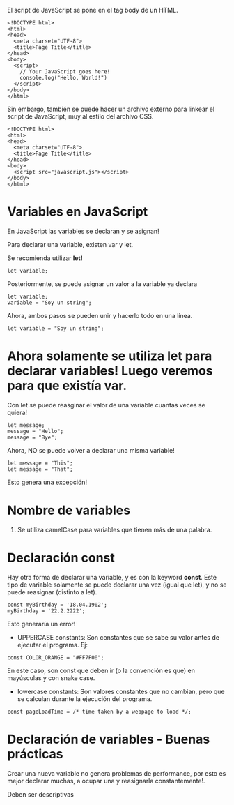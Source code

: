 El script de JavaScript se pone en el tag body de un HTML.

```
<!DOCTYPE html>
<html>
<head>
  <meta charset="UTF-8">
  <title>Page Title</title>
</head>
<body>
  <script>
    // Your JavaScript goes here!
    console.log("Hello, World!")
  </script>
</body>
</html>
```

Sin embargo, también se puede hacer un archivo externo para linkear el script de JavaScript, muy al estilo del archivo CSS.


```
<!DOCTYPE html>
<html>
<head>
  <meta charset="UTF-8">
  <title>Page Title</title>
</head>
<body>
  <script src="javascript.js"></script>
</body>
</html>
```

# Variables en JavaScript

En JavaScript las variables se declaran y se asignan!

Para declarar una variable, existen var y let.

Se recomienda utilizar **let!**

```
let variable;
```

Posteriormente, se puede asignar un valor a la variable ya declara

```
let variable;
variable = "Soy un string";
```

Ahora, ambos pasos se pueden unir y hacerlo todo en una línea.

```
let variable = "Soy un string";
```

# Ahora solamente se utiliza **let** para declarar variables! Luego veremos para que existía var. 

Con let se puede reasginar el valor de una variable cuantas veces se quiera!

```
let message;
message = "Hello";
message = "Bye";
```
Ahora, NO se puede volver a declarar una misma variable!

```
let message = "This";
let message = "That";
```

Esto genera una excepción!

# Nombre de variables

1. Se utiliza camelCase para variables que tienen más de una palabra.

# Declaración const

Hay otra forma de declarar una variable, y es con la keyword **const**. Este tipo de variable solamente se puede declarar una vez (igual que let), y no se puede reasignar (distinto a let). 

```
const myBirthday = '18.04.1902';
myBirthday = '22.2.2222';
```

Esto generaría un error!

- UPPERCASE constants: Son constantes que se sabe su valor antes de ejecutar el programa. Ej: 

```
const COLOR_ORANGE = "#FF7F00";
```

En este caso, son const que deben ir (o la convención es que) en mayúsculas y con snake case. 

- lowercase constants: Son valores constantes que no cambian, pero que se calculan durante la ejecución del programa.

```
const pageLoadTime = /* time taken by a webpage to load */;
```

# Declaración de variables - Buenas prácticas

Crear una nueva variable no genera problemas de performance, por esto es mejor declarar muchas, a ocupar una y reasignarla constantemente!.

Deben ser descriptivas